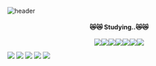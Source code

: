 ![header](https://capsule-render.vercel.app/api?type=Venom&text=Jeedoli%20&#128526;&fontColor=FFE4B5&animation=twinkling&color=ADD8E6&fontSize=40&descSize=&height=150)
<br/>
<div align="center">
    <h4>😿😿 Studying..😿😿</h4>
    <div style="display: flex; justify-content: center;">
        <img src="https://img.shields.io/badge/Python-3776AB?style=for-the-badge&logo=Python&logoColor=white">
        <img src="https://img.shields.io/badge/django-0C4B33?style=for-the-badge&logo=django&logoColor=white">
        <img src="https://img.shields.io/badge/MySQL-4479A1?style=for-the-badge&logo=MySQL&logoColor=white">
        <img src="https://img.shields.io/badge/github-181717?style=for-the-badge&logo=github&logoColor=white">
        <img src="https://img.shields.io/badge/aws-232F3E?style=for-the-badge&logo=aws&logoColor=white">
        <img src="https://img.shields.io/badge/instagram-833AB4?style=for-the-badge&logo=instagram&logoColor=white">
        <img src="https://img.shields.io/badge/discord-7289DA?style=for-the-badge&logo=discord&logoColor=white">
    </div>
</div>

![](http://github-profile-summary-cards.vercel.app/api/cards/profile-details?username=jeedoli&theme=github)
![](http://github-profile-summary-cards.vercel.app/api/cards/repos-per-language?username=jeedoli&theme=github)
![](http://github-profile-summary-cards.vercel.app/api/cards/most-commit-language?username=jeedoli&theme=github)
![](http://github-profile-summary-cards.vercel.app/api/cards/stats?username=jeedoli&theme=github)
![](http://github-profile-summary-cards.vercel.app/api/cards/productive-time?username=jeedoli&theme=github&utcOffset=8)
